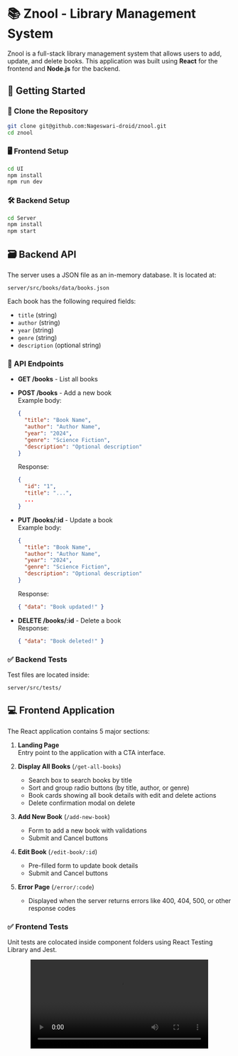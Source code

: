 # 📚 Znool - Library Management System

Znool is a full-stack library management system that allows users to add, update, and delete books. This application was built using **React** for the frontend and **Node.js** for the backend.

## 🚀 Getting Started

### 🔄 Clone the Repository

```bash
git clone git@github.com:Nageswari-droid/znool.git
cd znool
```

### 🖥️ Frontend Setup

```bash
cd UI
npm install
npm run dev
```

### 🛠️ Backend Setup

```bash
cd Server
npm install
npm start
```

## 🗃️ Backend API

The server uses a JSON file as an in-memory database. It is located at:

```
server/src/books/data/books.json
```

Each book has the following required fields:

- `title` (string)
- `author` (string)
- `year` (string)
- `genre` (string)
- `description` (optional string)

### 📌 API Endpoints

- **GET /books** - List all books  
- **POST /books** - Add a new book  
  Example body:
  ```json
  {
    "title": "Book Name",
    "author": "Author Name",
    "year": "2024",
    "genre": "Science Fiction",
    "description": "Optional description"
  }
  ```
  Response:
  ```json
  {
    "id": "1",
    "title": "...",
    ...
  }
  ```

- **PUT /books/:id** - Update a book  
  Example body:
  ```json
  {
    "title": "Book Name",
    "author": "Author Name",
    "year": "2024",
    "genre": "Science Fiction",
    "description": "Optional description"
  }
  ```
  Response:
  ```json
  { "data": "Book updated!" }
  ```

- **DELETE /books/:id** - Delete a book  
  Response:
  ```json
  { "data": "Book deleted!" }
  ```

### ✅ Backend Tests

Test files are located inside:

```
server/src/tests/
```


## 💻 Frontend Application

The React application contains 5 major sections:

1. **Landing Page**  
   Entry point to the application with a CTA interface.

2. **Display All Books** (`/get-all-books`)  
   - Search box to search books by title  
   - Sort and group radio buttons (by title, author, or genre)  
   - Book cards showing all book details with edit and delete actions  
   - Delete confirmation modal on delete

3. **Add New Book** (`/add-new-book`)  
   - Form to add a new book with validations  
   - Submit and Cancel buttons

4. **Edit Book** (`/edit-book/:id`)  
   - Pre-filled form to update book details  
   - Submit and Cancel buttons

5. **Error Page** (`/error/:code`)  
   - Displayed when the server returns errors like 400, 404, 500, or other response codes

### ✅ Frontend Tests

Unit tests are colocated inside component folders using React Testing Library and Jest.


<div align="center">
<p align="center">
<video width="400" alt="login" src="https://github.com/user-attachments/assets/c296b780-e321-4e21-834c-3f917ac5b1fa" style="text-align:center;" />
</p>
</div>





